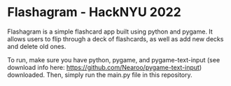 # Flashagram - HackNYU 2022

Flashagram is a simple flashcard app built using python and pygame. It allows users to flip through a deck of flashcards, as well as add new decks and delete old ones.

To run, make sure you have python, pygame, and pygame-text-input (see download info here: https://github.com/Nearoo/pygame-text-input) downloaded. Then, simply run the main.py file in this repository.
